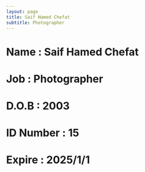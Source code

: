 ```yaml
---
layout: page
title: Saif Hamed Chefat
subtitle: Photographer
---
```

# Name : Saif Hamed Chefat
# Job : Photographer
# D.O.B : 2003
# ID Number : 15
# Expire : 2025/1/1
